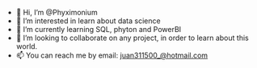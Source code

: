 - 👋 Hi, I’m @Phyximonium
- 👀 I’m interested in learn about data science
- 🌱 I’m currently learning SQL, phyton and PowerBI
- 💞️ I’m looking to collaborate on any project, in order to learn about this world.
- 📫 You can reach me by email: juan311500_@hotmail.com

<!---
Phyximonium/Phyximonium is a ✨ special ✨ repository because its `README.md` (this file) appears on your GitHub profile.
You can click the Preview link to take a look at your changes.
--->
